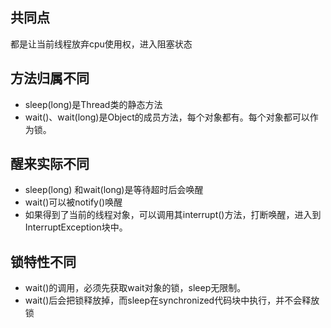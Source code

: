 ## 共同点
都是让当前线程放弃cpu使用权，进入阻塞状态

## 方法归属不同
- sleep(long)是Thread类的静态方法
- wait()、wait(long)是Object的成员方法，每个对象都有。每个对象都可以作为锁。

## 醒来实际不同
- sleep(long) 和wait(long)是等待超时后会唤醒
- wait()可以被notify()唤醒
- 如果得到了当前的线程对象，可以调用其interrupt()方法，打断唤醒，进入到InterruptException块中。

## 锁特性不同
- wait()的调用，必须先获取wait对象的锁，sleep无限制。
- wait()后会把锁释放掉，而sleep在synchronized代码块中执行，并不会释放锁
